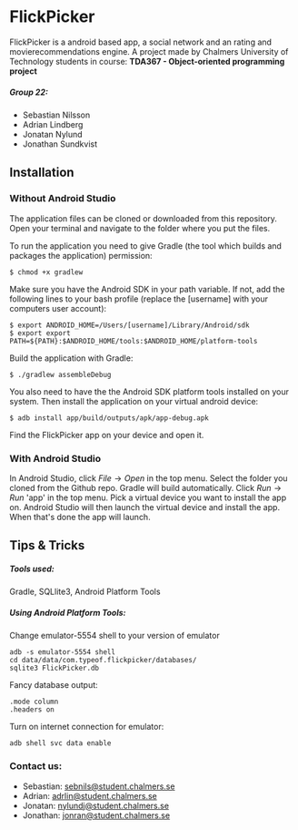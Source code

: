 # FlickPicker

FlickPicker is a android based app, a social network and an rating and movierecommendations engine.
A project made by Chalmers University of Technology students in course: **TDA367 - Object-oriented programming project**

##### Group 22:
- Sebastian Nilsson
- Adrian Lindberg
- Jonatan Nylund
- Jonathan Sundkvist

## Installation

### Without Android Studio

The application files can be cloned or downloaded from this repository. Open your terminal and navigate to the folder where you put the files.

To run the application you need to give Gradle (the tool which builds and packages the application) permission:
```
$ chmod +x gradlew
```
Make sure you have the Android SDK in your path variable. If not, add the following lines to your bash profile (replace the [username] with your computers user account):
```
$ export ANDROID_HOME=/Users/[username]/Library/Android/sdk
$ export export PATH=${PATH}:$ANDROID_HOME/tools:$ANDROID_HOME/platform-tools
```
Build the application with Gradle:
```
$ ./gradlew assembleDebug
```
You also need to have the the Android SDK platform tools installed on your system. Then install the application on your virtual android device: 
```
$ adb install app/build/outputs/apk/app-debug.apk
```
Find the FlickPicker app on your device and open it.

### With Android Studio

In Android Studio, click $File \rightarrow Open$ in the top menu. Select the folder you cloned from the Github repo. Gradle will build automatically. Click $Run \rightarrow Run$ 'app' in the top menu. Pick a virtual device you want to install the app on. Android Studio will then launch the virtual device and install the app. When that's done the app will launch.

## Tips & Tricks

##### Tools used: 
Gradle, SQLlite3, Android Platform Tools

##### Using Android Platform Tools:
Change emulator-5554 shell to your version of emulator

```
adb -s emulator-5554 shell
cd data/data/com.typeof.flickpicker/databases/
sqlite3 FlickPicker.db
```

Fancy database output:

```
.mode column
.headers on
```

Turn on internet connection for emulator:
```
adb shell svc data enable
```

### Contact us:
* Sebastian: sebnils@student.chalmers.se
* Adrian: adrlin@student.chalmers.se
* Jonatan: nylundj@student.chalmers.se
* Jonathan: jonran@student.chalmers.se

